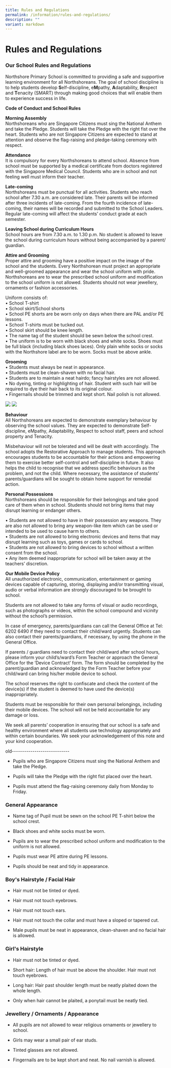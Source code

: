 ```yaml
---
title: Rules and Regulations
permalink: /information/rules-and-regulations/
description: ""
variant: markdown
---
```

<h1><strong>Rules and Regulations</strong></h1>
<h3>Our School Rules and Regulations</h3>
<p>Northshore Primary School is committed to providing a safe and supportive
learning environment for all Northshoreans. The goal of school discipline
is to help students develop <strong>S</strong>elf-discipline, e<strong>M</strong>pathy, <strong>A</strong>daptability, <strong>R</strong>espect
and <strong>T</strong>enacity (SMART) through making good choices that will
enable them to experience success in life.</p>
<p><strong>Code of Conduct and School Rules</strong>
</p>
<p><strong>Morning Assembly</strong>
<br>Northshoreans who are Singapore Citizens must sing the National Anthem
and take the Pledge. Students will take the Pledge with the right fist
over the heart. Students who are not Singapore Citizens are expected to
stand at attention and observe the flag-raising and pledge-taking ceremony
with respect.</p>
<p><strong>Attendance</strong>
<br>It is compulsory for every Northshoreans to attend school. Absence from
school must be supported by a medical certificate from doctors registered
with the Singapore Medical Council. Students who are in school and not
feeling well must inform their teacher.</p>
<p><strong>Late-coming</strong>
<br>Northshoreans must be punctual for all activities. Students who reach
school after 7.30 a.m. are considered late. Their parents will be informed
after three incidents of late-coming. From the fourth incidence of late-coming,
their names will be recorded and submitted to the School Leaders. Regular
late-coming will affect the students’ conduct grade at each semester.</p>
<p><strong>Leaving School during Curriculum Hours</strong>
<br>School hours are from 7.30 a.m. to 1.30 p.m. No student is allowed to
leave the school during curriculum hours without being accompanied by a
parent/ guardian.</p>
<p><strong>Attire and Grooming</strong>
<br>Proper attire and grooming have a positive impact on the image of the
school and the students. Every Northshorean must project an appropriate
and well-groomed appearance and wear the school uniform with pride.
<br>Northshoreans are to wear the prescribed school uniform and modification
to the school uniform is not allowed. Students should not wear jewellery,
ornaments or fashion accessories.</p>
<p>Uniform consists of:
<br>• School T-shirt
<br>• School skirt/School shorts
<br>• School PE shorts are be worn only on days when there are PAL and/or
PE lessons.
<br>• School T-shirts must be tucked out.
<br>• School skirt should be knee length.
<br>• The name tag of the student should be sewn below the school crest.
<br>• The uniform is to be worn with black shoes and white socks. Shoes must
be full black (including black shoes laces). Only plain white socks or
socks with the Northshore label are to be worn. Socks must be above ankle.</p>
<p><strong>Grooming</strong>
<br>• Students must always be neat in appearance.
<br>• Students must be clean-shaven with no facial hair.
<br>• Students are to maintain a neat hairdo; fancy hairstyles are not allowed.
<br>• No dyeing, tinting or highlighting of hair. Student with such hair will
be required to dye their hair back to its original colour.
<br>• Fingernails should be trimmed and kept short. Nail polish is not allowed.</p>

![](/images/Rule_Pic02.jpg)
![](/images/Rule_Pic03.jpg)

<p><strong>Behaviour</strong>
<br>All Northshoreans are expected to demonstrate exemplary behaviour by observing
the school values. They are expected to demonstrate Self-discipline, eMpathy,
Adaptability, Respect to school staff, peers and school property and Tenacity.</p>
<p>Misbehaviour will not be tolerated and will be dealt with accordingly.
The school adopts the Restorative Approach to manage students. This approach
encourages students to be accountable for their actions and empowering
them to exercise better self-control and self-discipline in future. It
also helps the child to recognise that we address specific behaviours as
the problem, and not the child. Where necessary, the assistance of students’
parents/guardians will be sought to obtain home support for remedial action.</p>
<p><strong>Personal Possessions</strong>
<br>Northshoreans should be responsible for their belongings and take good
care of them when in school. Students should not bring items that may disrupt
learning or endanger others.</p>
<p>• Students are not allowed to have in their possession any weapons. They
are also not allowed to bring any weapon-like item which can be used or
intended to be used to cause harm to others.
<br>• Students are not allowed to bring electronic devices and items that
may disrupt learning such as toys, games or cards to school.
<br>• Students are not allowed to bring devices to school without a written
consent from the school.
<br>• Any item deemed inappropriate for school will be taken away at the teachers’
discretion.</p>
<p><strong>Our Mobile Device Policy</strong>
<br>All unauthorized electronic, communication, entertainment or gaming devices
capable of capturing, storing, displaying and/or transmitting visual, audio
or verbal information are strongly discouraged to be brought to school.</p>
<p>Students are not allowed to take any forms of visual or audio recordings,
such as photographs or videos, within the school compound and vicinity
without the school’s permission.</p>
<p>In case of emergency, parents/guardians can call the General Office at
Tel: 6202 6490 if they need to contact their child/ward urgently. Students
can also contact their parents/guardians, if necessary, by using the phone
in the General Office.</p>
<p>If parents / guardians need to contact their child/ward after school hours,
please inform your child’s/ward’s Form Teacher or approach the General
Office for the ‘Device Contract’ form. The form should be completed by
the parent/guardian and acknowledged by the Form Teacher before your child/ward
can bring his/her mobile device to school.</p>
<p>The school reserves the right to confiscate and check the content of the
device(s) if the student is deemed to have used the device(s) inappropriately.</p>
<p>Students must be responsible for their own personal belongings, including
their mobile devices. The school will not be held accountable for any damage
or loss.</p>
<p>We seek all parents’ cooperation in ensuring that our school is a safe
and healthy environment where all students use technology appropriately
and within certain boundaries. We seek your acknowledgement of this note
and your kind cooperation.</p>
<p></p>
<p></p>
<p>old----------------------------</p>
<ul data-tight="true" class="tight">
<li>
<p>Pupils who are Singapore Citizens must sing the National Anthem and take
the Pledge.</p>
</li>
<li>
<p>Pupils will take the Pledge with the right fist placed over the heart.</p>
</li>
<li>
<p>Pupils must attend the flag-raising ceremony daily from Monday to Friday.</p>
</li>
</ul>
<h3>General Appearance</h3>
<ul data-tight="true" class="tight">
<li>
<p>Name tag of Pupil must be sewn on the school PE T-shirt below the school
crest.</p>
</li>
<li>
<p>Black shoes and white socks must be worn.</p>
</li>
<li>
<p>Pupils are to wear the prescribed school uniform and modification to the
uniform is not allowed.</p>
</li>
<li>
<p>Pupils must wear PE attire during PE lessons.</p>
</li>
<li>
<p>Pupils should be neat and tidy in appearance.</p>
</li>
</ul>
<h3>Boy's Hairstyle / Facial Hair</h3>
<ul data-tight="true" class="tight">
<li>
<p>Hair must not be tinted or dyed.</p>
</li>
<li>
<p>Hair must not touch eyebrows.</p>
</li>
<li>
<p>Hair must not touch ears.</p>
</li>
<li>
<p>Hair must not touch the collar and must have a sloped or tapered cut.</p>
</li>
<li>
<p>Male pupils must be neat in appearance, clean-shaven and no facial hair
is allowed.</p>
</li>
</ul>
<h3>Girl's Hairstyle</h3>
<ul data-tight="true" class="tight">
<li>
<p>Hair must not be tinted or dyed.</p>
</li>
<li>
<p>Short hair: Length of hair must be above the shoulder. Hair must not touch
eyebrows.</p>
</li>
<li>
<p>Long hair: Hair past shoulder length must be neatly plaited down the whole
length.&nbsp;</p>
</li>
<li>
<p>Only when hair cannot be plaited, a ponytail must be neatly tied.</p>
</li>
</ul>
<h3>Jewellery / Ornaments / Appearance</h3>
<ul data-tight="true" class="tight">
<li>
<p>All pupils are not allowed to wear religious ornaments or jewellery to
school.</p>
</li>
<li>
<p>Girls may wear a small pair of ear studs.</p>
</li>
<li>
<p>Tinted glasses are not allowed.</p>
</li>
<li>
<p>Fingernails are to be kept short and neat. No nail varnish is allowed.</p>
</li></ul>